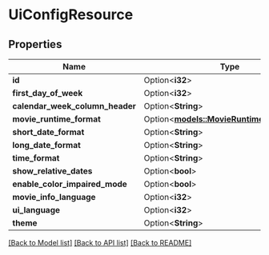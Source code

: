 # UiConfigResource

## Properties

Name | Type | Description | Notes
------------ | ------------- | ------------- | -------------
**id** | Option<**i32**> |  | [optional]
**first_day_of_week** | Option<**i32**> |  | [optional]
**calendar_week_column_header** | Option<**String**> |  | [optional]
**movie_runtime_format** | Option<[**models::MovieRuntimeFormatType**](MovieRuntimeFormatType.md)> |  | [optional]
**short_date_format** | Option<**String**> |  | [optional]
**long_date_format** | Option<**String**> |  | [optional]
**time_format** | Option<**String**> |  | [optional]
**show_relative_dates** | Option<**bool**> |  | [optional]
**enable_color_impaired_mode** | Option<**bool**> |  | [optional]
**movie_info_language** | Option<**i32**> |  | [optional]
**ui_language** | Option<**i32**> |  | [optional]
**theme** | Option<**String**> |  | [optional]

[[Back to Model list]](../README.md#documentation-for-models) [[Back to API list]](../README.md#documentation-for-api-endpoints) [[Back to README]](../README.md)


